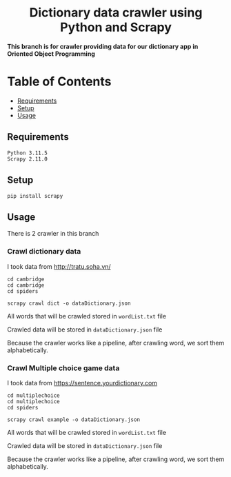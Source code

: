 <h1 align="center">Dictionary data crawler using Python and Scrapy</h1>

**This branch is for crawler providing data for our dictionary app in Oriented Object Programming**

# Table of Contents
- [Requirements](#requirements)
- [Setup](#setup)
- [Usage](#usage)

## Requirements

```
Python 3.11.5
Scrapy 2.11.0
```
## Setup
```
pip install scrapy
```
## Usage
There is 2 crawler in this branch
### Crawl dictionary data
I took data from http://tratu.soha.vn/
```
cd cambridge
cd cambridge
cd spiders

scrapy crawl dict -o dataDictionary.json
```

All words that will be crawled stored in `wordList.txt` file

Crawled data will be stored in `dataDictionary.json` file

Because the crawler works like a pipeline, after crawling word, we sort them alphabetically.

### Crawl Multiple choice game data
I took data from https://sentence.yourdictionary.com
```
cd multiplechoice
cd multiplechoice
cd spiders

scrapy crawl example -o dataDictionary.json
```
All words that will be crawled stored in `wordList.txt` file

Crawled data will be stored in `dataDictionary.json` file

Because the crawler works like a pipeline, after crawling word, we sort them alphabetically.
